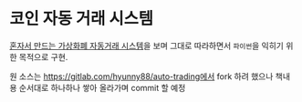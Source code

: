 # 코인 자동 거래 시스템

[혼자서 만드는 가상화폐 자동거래 시스템](https://wikidocs.net/book/1436)을 보며 그대로 따라하면서 `파이썬`을 익히기 위한 목적으로 구현.

원 소스는 https://gitlab.com/hyunny88/auto-trading에서 fork 하려 했으나 책내용 순서대로 하나하나 쌓아 올라가며 commit 할 예정